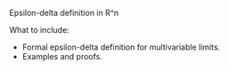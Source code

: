 Epsilon-delta definition in R^n

What to include:
- Formal epsilon-delta definition for multivariable limits.
- Examples and proofs.
